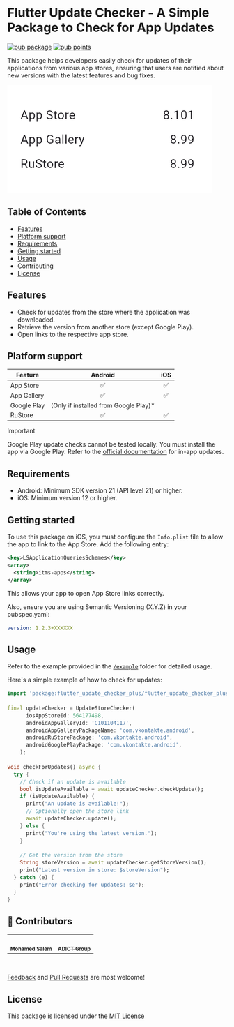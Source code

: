 <!--
This README describes the package. If you publish this package to pub.dev,
this README's contents appear on the landing page for your package.

For information about how to write a good package README, see the guide for
[writing package pages](https://dart.dev/guides/libraries/writing-package-pages).

For general information about developing packages, see the Dart guide for
[creating packages](https://dart.dev/guides/libraries/create-library-packages)
and the Flutter guide for
[developing packages and plugins](https://flutter.dev/developing-packages).
-->

# Flutter Update Checker - A Simple Package to Check for App Updates

[![pub package](https://img.shields.io/pub/v/flutter_update_checker_plus.svg?label=pub%20ver)](https://pub.dev/packages/flutter_update_checker_plus)
[![pub points](https://img.shields.io/pub/points/flutter_update_checker_plus?color=2E8B57&label=pub%20points)](https://pub.dev/packages/flutter_update_checker_plus/score)

This package helps developers easily check for updates of their applications from various app stores, ensuring that users are notified about new versions with the latest features and bug fixes.

![version info](./other/docs/images/image1.png)

## Table of Contents

- [Features](#features)
- [Platform support](#platform-support)
- [Requirements](#requirements)
- [Getting started](#getting-started)
- [Usage](#usage)
- [Contributing](#contributing)
- [License](#license)

## Features

- Check for updates from the store where the application was downloaded.
- Retrieve the version from another store (except Google Play).
- Open links to the respective app store.

## Platform support

| Feature     |                Android                 | iOS |
| ----------- | :------------------------------------: | :-: |
| App Store   |                   ✅                   | ✅  |
| App Gallery |                   ✅                   | ✅  |
| Google Play | (Only if installed from Google Play)\* |     |
| RuStore     |                   ✅                   | ✅  |

> [!IMPORTANT]
> Google Play update checks cannot be tested locally. You must install the app via Google Play. Refer to the [official documentation](https://developer.android.com/guide/playcore/in-app-updates/test) for in-app updates.

## Requirements

- Android: Minimum SDK version 21 (API level 21) or higher.
- iOS: Minimum version 12 or higher.

## Getting started

To use this package on iOS, you must configure the `Info.plist` file to allow the app to link to the App Store. Add the following entry:

```xml
<key>LSApplicationQueriesSchemes</key>
<array>
  <string>itms-apps</string>
</array>
```

This allows your app to open App Store links correctly.

Also, ensure you are using Semantic Versioning (X.Y.Z) in your pubspec.yaml:

```yaml
version: 1.2.3+XXXXXX
```

## Usage

Refer to the example provided in the [`/example`](./example) folder for detailed usage.

Here's a simple example of how to check for updates:

```dart
import 'package:flutter_update_checker_plus/flutter_update_checker_plus.dart';

final updateChecker = UpdateStoreChecker(
      iosAppStoreId: 564177498,
      androidAppGalleryId: 'C101104117',
      androidAppGalleryPackageName: 'com.vkontakte.android',
      androidRuStorePackage: 'com.vkontakte.android',
      androidGooglePlayPackage: 'com.vkontakte.android',
    );

void checkForUpdates() async {
  try {
    // Check if an update is available
    bool isUpdateAvailable = await updateChecker.checkUpdate();
    if (isUpdateAvailable) {
      print("An update is available!");
      // Optionally open the store link
      await updateChecker.update();
    } else {
      print("You're using the latest version.");
    }

    // Get the version from the store
    String storeVersion = await updateChecker.getStoreVersion();
    print("Latest version in store: $storeVersion");
  } catch (e) {
    print("Error checking for updates: $e");
  }
}

```

## 👥 Contributors

<table>
  <tr>
    <td align="center"><a href="https://github.com/bousalem98"><img src="https://avatars.githubusercontent.com/u/61710794?v=4" width="100px;" alt=""/><br /><sub><b>Mohamed Salem</b></sub></a></td>
    <td align="center"><a href="https://github.com/adictgroup"><img src="https://avatars.githubusercontent.com/u/25362515?v=4" width="100px;" alt=""/><br /><sub><b>ADICT Group</b></sub></a></td>
  </tr>
</table>
<br/>

[Feedback](https://github.com/bousalem98/flutter_update_checker_plus/issues) and [Pull Requests](https://github.com/bousalem98/flutter_update_checker_plus/pulls) are most welcome!

## License

This package is licensed under the [MIT License](https://github.com/bousalem98/flutter_update_checker_plus/LICENSE)
